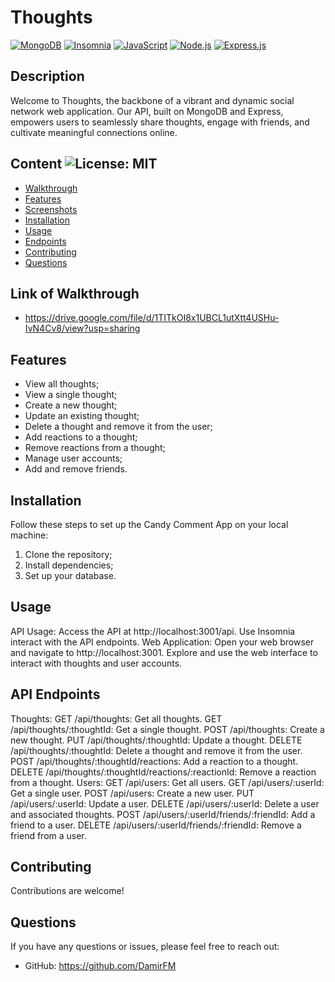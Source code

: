 # Thoughts
[![MongoDB](https://img.shields.io/badge/MongoDB-%234ea94b.svg?style=for-the-badge&logo=mongodb&logoColor=white)](https://www.mongodb.com)
[![Insomnia](https://img.shields.io/badge/Insomnia-5849BE?style=for-the-badge&logo=insomnia&logoColor=white)](https://insomnia.rest/)
[![JavaScript](https://img.shields.io/badge/JavaScript-F7DF1E?style=for-the-badge&logo=javascript&logoColor=black)](https://www.javascript.com)
[![Node.js](https://img.shields.io/badge/node.js-6DA55F?style=for-the-badge&logo=node.js&logoColor=white)](https://nodejs.org/en)
[![Express.js](https://img.shields.io/badge/Express.js-000000?style=for-the-badge&logo=express&logoColor=white)](https://expressjs.com/)


## Description

Welcome to Thoughts, the backbone of a vibrant and dynamic social network web application. Our API, built on MongoDB and Express, empowers users to seamlessly share thoughts, engage with friends, and cultivate meaningful connections online.

## Content ![License: MIT](https://img.shields.io/badge/License-MIT-yellow.svg) 

- [Walkthrough](#Walkthrough)
- [Features](#Features)
- [Screenshots](#Screenshots)
- [Installation](#Installation)
- [Usage](#Usage)
- [Endpoints](#Endpoints)
- [Contributing](#Contributing)
- [Questions](#Questions)

## Link of Walkthrough

- https://drive.google.com/file/d/1TITkOI8x1UBCL1utXtt4USHu-IvN4Cv8/view?usp=sharing

## Features

- View all thoughts;
- View a single thought;
- Create a new thought;
- Update an existing thought;
- Delete a thought and remove it from the user;
- Add reactions to a thought;
- Remove reactions from a thought;
- Manage user accounts;
- Add and remove friends.

## Installation

Follow these steps to set up the Candy Comment App on your local machine:

1. Clone the repository;
2. Install dependencies;
3. Set up your database.

## Usage

API Usage:
    Access the API at http://localhost:3001/api.
    Use Insomnia interact with the API endpoints.
Web Application:
    Open your web browser and navigate to http://localhost:3001.
    Explore and use the web interface to interact with thoughts and user accounts.

## API Endpoints

Thoughts:
    GET /api/thoughts: Get all thoughts.
    GET /api/thoughts/:thoughtId: Get a single thought.
    POST /api/thoughts: Create a new thought.
    PUT /api/thoughts/:thoughtId: Update a thought.
    DELETE /api/thoughts/:thoughtId: Delete a thought and remove it from the user.
    POST /api/thoughts/:thoughtId/reactions: Add a reaction to a thought.
    DELETE /api/thoughts/:thoughtId/reactions/:reactionId: Remove a reaction from a thought.
Users:
    GET /api/users: Get all users.
    GET /api/users/:userId: Get a single user.
    POST /api/users: Create a new user.
    PUT /api/users/:userId: Update a user.
    DELETE /api/users/:userId: Delete a user and associated thoughts.
    POST /api/users/:userId/friends/:friendId: Add a friend to a user.
    DELETE /api/users/:userId/friends/:friendId: Remove a friend from a user.

## Contributing

Contributions are welcome!

## Questions
If you have any questions or issues, please feel free to reach out:
- GitHub: https://github.com/DamirFM

